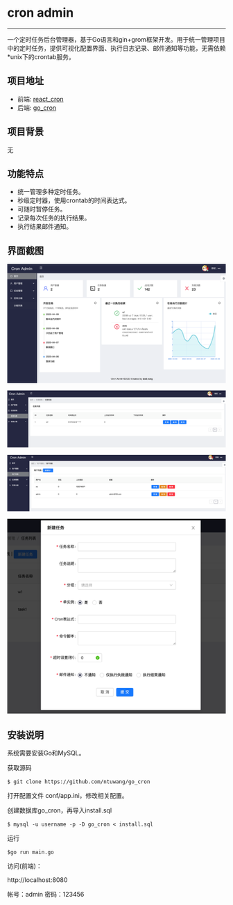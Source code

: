 # cron admin
------------

一个定时任务后台管理器，基于Go语言和gin+grom框架开发。用于统一管理项目中的定时任务，提供可视化配置界面、执行日志记录、邮件通知等功能，无需依赖*unix下的crontab服务。

## 项目地址
* 前端: [react_cron](https://github.com/ntuwang/react_cron)
* 后端: [go_cron](https://github.com/ntuwang/go_cron)
## 项目背景
无

## 功能特点

* 统一管理多种定时任务。
* 秒级定时器，使用crontab的时间表达式。
* 可随时暂停任务。
* 记录每次任务的执行结果。
* 执行结果邮件通知。

## 界面截图

![go_cron](./media/image/dashboard.png)

![go_cron](./media/image/任务.png)

![go_cron](./media/image/用户管理.png)

![go_cron](./media/image/newtask.png)

## 安装说明

系统需要安装Go和MySQL。

获取源码

	$ git clone https://github.com/ntuwang/go_cron
	
打开配置文件 conf/app.ini，修改相关配置。
	

创建数据库go_cron，再导入install.sql

	$ mysql -u username -p -D go_cron < install.sql

运行
	
	$go run main.go 

访问(前端)： 

http://localhost:8080

帐号：admin
密码：123456
